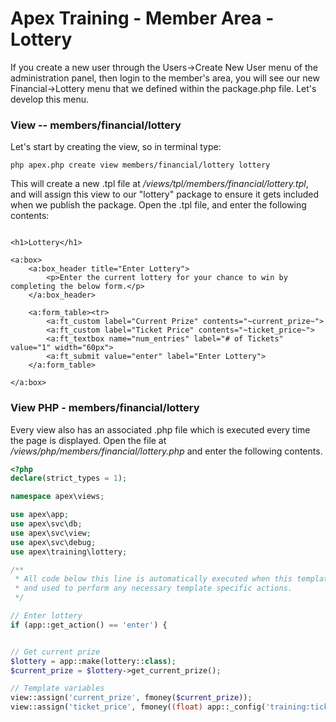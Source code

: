 
# Apex Training - Member Area - Lottery

If you create a new user through the Users->Create New User menu of the administration panel, then login 
to the member's area, you will see our new Financial->Lottery menu that we defined within the package.php file.  Let's develop 
this menu.


### View -- members/financial/lottery

Let's start by creating the view, so in terminal type:

`php apex.php create view members/financial/lottery lottery`

This will create a new .tpl file at */views/tpl/members/financial/lottery.tpl*, and will assign this view to our 
"lottery" package to ensure it gets included when we publish the package.  Open the .tpl file, and enter 
the following contents:

~~~

<h1>Lottery</h1>

<a:box>
    <a:box_header title="Enter Lottery">
        <p>Enter the current lottery for your chance to win by completing the below form.</p>
    </a:box_header>

    <a:form_table><tr>
        <a:ft_custom label="Current Prize" contents="~current_prize~">
        <a:ft_custom label="Ticket Price" contents="~ticket_price~">
        <a:ft_textbox name="num_entries" label="# of Tickets" value="1" width="60px">
        <a:ft_submit value="enter" label="Enter Lottery">
    </a:form_table>

</a:box>

~~~


### View PHP - members/financial/lottery

Every view also has an associated .php file which is executed every time the page is displayed.  Open the 
file at */views/php/members/financial/lottery.php* and enter the following contents.

~~~php
<?php
declare(strict_types = 1);

namespace apex\views;

use apex\app;
use apex\svc\db;
use apex\svc\view;
use apex\svc\debug;
use apex\training\lottery;

/**
 * All code below this line is automatically executed when this template is viewed, 
 * and used to perform any necessary template specific actions.
 */

// Enter lottery
if (app::get_action() == 'enter') { 


// Get current prize
$lottery = app::make(lottery::class);
$current_prize = $lottery->get_current_prize();

// Template variables
view::assign('current_prize', fmoney($current_prize));
view::assign('ticket_price', fmoney((float) app::_config('training:ticket_price')));

~~~







